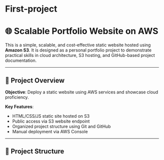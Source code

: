 # First-project
# 🌐 Scalable Portfolio Website on AWS

This is a simple, scalable, and cost-effective static website hosted using **Amazon S3**. It is designed as a personal portfolio project to demonstrate practical skills in cloud architecture, S3 hosting, and GitHub-based project documentation.

---

## 🚀 Project Overview

**Objective**: Deploy a static website using AWS services and showcase cloud proficiency.

**Key Features**:
- HTML/CSS/JS static site hosted on S3
- Public access via S3 website endpoint
- Organized project structure using Git and GitHub
- Manual deployment via AWS Console

---

## 📁 Project Structure

